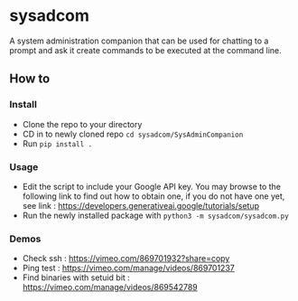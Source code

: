 # sysadcom
A system administration companion that can be used for chatting to a prompt and ask it create commands to be executed at the command line.

## How to

### Install
- Clone the repo to your directory
- CD in to newly cloned repo `cd sysadcom/SysAdminCompanion`
- Run `pip install .`

### Usage
- Edit the script to include your Google API key. You may browse to the following link to find out how to obtain one, if you do not have one yet, see link : https://developers.generativeai.google/tutorials/setup
- Run the newly installed package with `python3 -m sysadcom/sysadcom.py`

### Demos
- Check ssh : https://vimeo.com/869701932?share=copy
- Ping test : https://vimeo.com/manage/videos/869701237
- Find binaries with setuid bit : https://vimeo.com/manage/videos/869542789
